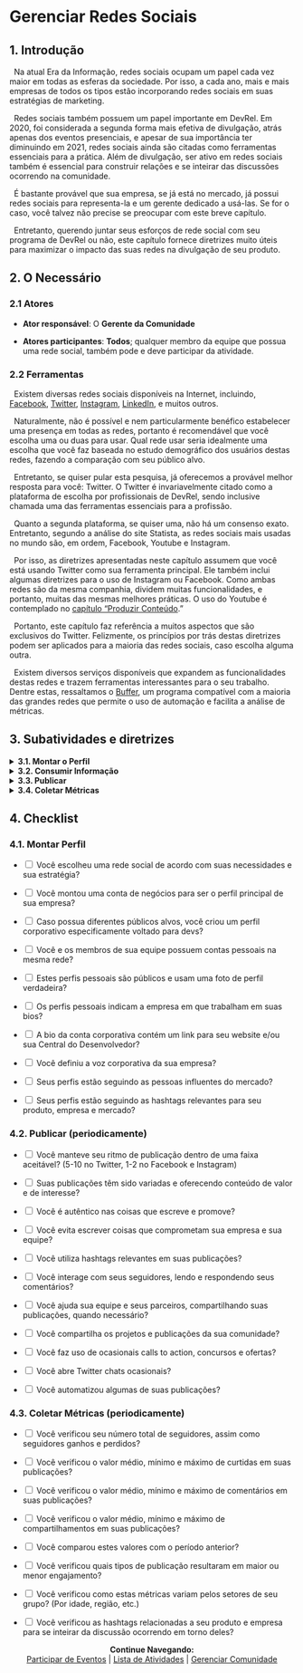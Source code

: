 # Gerenciar Redes Sociais

## 1. Introdução

&nbsp;&nbsp;Na atual Era da Informação, redes sociais ocupam um papel cada vez maior em todas as esferas da sociedade. Por isso, a cada ano, mais e mais empresas de todos os tipos estão incorporando redes sociais em suas estratégias de marketing.

&nbsp;&nbsp;Redes sociais também possuem um papel importante em DevRel. Em 2020, foi considerada a segunda forma mais efetiva de divulgação, atrás apenas dos eventos presenciais, e apesar de sua importância ter diminuindo em 2021, redes sociais ainda são citadas como ferramentas essenciais para a prática. Além de divulgação, ser ativo em redes sociais também é essencial para construir relações e se inteirar das discussões ocorrendo na comunidade.

&nbsp;&nbsp;É bastante provável que sua empresa, se já está no mercado, já possui redes sociais para representa-la e um gerente dedicado a usá-las. Se for o caso, você talvez não precise se preocupar com este breve capítulo.

&nbsp;&nbsp;Entretanto, querendo juntar seus esforços de rede social com seu programa de DevRel ou não, este capítulo fornece diretrizes muito úteis para maximizar o impacto das suas redes na divulgação de seu produto.


## 2. O Necessário

### 2.1 Atores

* **Ator responsável**: O **Gerente da Comunidade**

* **Atores participantes**: **Todos**; qualquer membro da equipe que possua uma rede social, também pode e deve participar da atividade.

### 2.2 Ferramentas

&nbsp;&nbsp;Existem diversas redes sociais disponíveis na Internet, incluindo, [Facebook](https://www.facebook.com/), [Twitter](https://twitter.com/), [Instagram](https://www.instagram.com/), [LinkedIn](https://www.linkedin.com/), e muitos outros.

&nbsp;&nbsp;Naturalmente, não é possível e nem particularmente benéfico estabelecer uma presença em todas as redes, portanto é recomendável que você escolha uma ou duas para usar. Qual rede usar seria idealmente uma escolha que você faz baseada no estudo demográfico dos usuários destas redes, fazendo a comparação com seu público alvo.

&nbsp;&nbsp;Entretanto, se quiser pular esta pesquisa, já oferecemos a provável melhor resposta para você: Twitter. O Twitter é invariavelmente citado como a plataforma de escolha por profissionais de DevRel, sendo inclusive chamada uma das ferramentas essenciais para a profissão.

&nbsp;&nbsp;Quanto a segunda plataforma, se quiser uma, não há um consenso exato. Entretanto, segundo a análise do site Statista, as redes sociais mais usadas no mundo são, em ordem, Facebook, Youtube e Instagram.

&nbsp;&nbsp;Por isso, as diretrizes apresentadas neste capítulo assumem que você está usando Twitter como sua ferramenta principal. Ele também inclui algumas diretrizes para o uso de Instagram ou Facebook. Como ambas redes são da mesma companhia, dividem muitas funcionalidades, e portanto, muitas das mesmas melhores práticas. O uso do Youtube é contemplado no [capítulo “Produzir Conteúdo](https://pedrowagner.github.io/DevRel/Atividades/Conteudo).”

&nbsp;&nbsp;Portanto, este capítulo faz referência a muitos aspectos que são exclusivos do Twitter. Felizmente, os princípios por trás destas diretrizes podem ser aplicados para a maioria das redes sociais, caso escolha alguma outra.

&nbsp;&nbsp;Existem diversos serviços disponíveis que expandem as funcionalidades destas redes e trazem ferramentas interessantes para o seu trabalho. Dentre estas, ressaltamos o [Buffer](https://buffer.com/), um programa compatível com a maioria das grandes redes que permite o uso de automação e facilita a análise de métricas.

## 3. Subatividades e diretrizes

<details>
<summary><strong>3.1. Montar o Perfil</strong></summary>
  <br>
  <br>
&nbsp;&nbsp;Uma vez que ficou decidido que o uso de redes sociais é uma estratégia relevante para a sua companhia, será necessário estabelecer um perfil corporativo para sua empresa. Entretanto, também é importante que você e os outros membros da equipe de DevRel tenham perfis próprios. Apesar de pessoais, estes perfis devem trabalhar em conjunto com o perfil corporativo para benefício geral.
 <br>
  <br>
&nbsp;&nbsp;O perfil corporativo será a voz da empresa, aonde todos os clientes, invariavelmente, podem ir para conseguir o conteúdo que quiserem. Os perfis pessoais serão usados para conteúdo mais informal, porém ainda importante. Estes perfis ajudarão a construir a marca particular de cada membro da equipe, que pode se estabelecer para além de seu trabalho na companhia.
 <br>
  <br>
&nbsp;&nbsp;Os perfis pessoais serão, naturalmente, gerenciados pelos próprios indivíduos representados, mas o perfil corporativo precisa de um gerente especializado, que pode ser alguém que já possui um perfil pessoal. Este manual recomenda o Gerente da Comunidade para esta função, por sua especialidade em interagir e estimular a discussão. Entretanto, qualquer membro da equipe está qualificado para a função de formas diferentes e é possível que mais de uma pessoa tenha que se revezar para o trabalho, caso o gerente principal esteja ocupado por outra atividade.
 <br>
  <br>
&nbsp;&nbsp;Por isso, é necessário estabelecer uma voz corporativa para o perfil da empresa. Esta voz é uma padronização do uso de linguagem e da “personalidade” da sua empresa, para manter a consistência no conteúdo do perfil, independente de quem, de fato, escreveu. Qual vai ser a voz da sua empresa é escolha do time, contanto que reflita os valores da companhia e seus superiores. Algumas empresas adotam um tom estritamente seco e profissional. Algumas preferem um tom mais informal, com demonstrações de emoção. Outras ainda são liberais no uso de gírias, memes e emojis. Sua voz determina tudo desde escolha de vocabulário, construção frasal, e como reagir a diferentes situações.
 <br>
  <br>
&nbsp;&nbsp;Defina um documento que esclareça as regras para a voz da empresa. Assim, qualquer um que precisar se ocupar do perfil pode entender como escrever. Naturalmente, este documento pode ser revisado e adaptado ao longo do tempo.
 <br>
  <br>
&nbsp;&nbsp;Se sua empresa possui vários públicos alvos, dentre os quais, devs é apenas um, você talvez queira considerar criar um perfil corporativo especificamente voltado para devs, além do perfil principal. Pode parecer estranho dividir seu público, mas as pessoas tendem a preferir seguir perfis voltados especificamente para seus interesses. Se este for o caso na sua empresa, apenas o perfil voltado para devs precisa ser encargo do time de DevRel, apesar de ambos precisarem usar a voz da empresa.
 <br>
  <br>
&nbsp;&nbsp;Para uma conta corporativa, é normal que a foto de perfil seja o logo da companhia. Entretanto, para contas pessoais, é recomendável usar uma foto real sua. Mostrar que há uma pessoa real por trás do que está escrito fortalece a conexão entre leitor e escritor. 
 <br>
  <br>
&nbsp;&nbsp;O Twitter e Instagram também incluem uma pequena seção em seu perfil, chamada “bio” onde pode escrever algo sobre você. Pode incluir seu toque pessoal, mas escreva o nome da sua empresa e sua posição na equipe. No perfil corporativo, informações básicas da empresa, um slogan, e um link para a Central do Desenvolvedor bastam.
 <br>
  <br>  
</details>

<details>
<summary><strong>3.2. Consumir Informação</strong></summary>
 <br>
  <br> 
&nbsp;&nbsp;Antes de começar a escrever nas redes, você precisa aprender a lê-las. Redes sociais são a melhor forma de se colocar a par das discussões acontecendo em torno de qualquer tópico, inclusive aqueles que interessam a sua comunidade.
 <br>
  <br> 
&nbsp;&nbsp;Aprendendo a seguir estas discussões, você descobrirá coisas que poderão informar sua estratégia de DevRel e da empresa como um todo. Por exemplo, quais tópicos estão sendo mais discutidos no seu ramo, ou qual a opinião pública majoritária sobre certa tecnologia, ou sobre seu competidor, ou sobre você.
 <br>
  <br> 
&nbsp;&nbsp;Para começar você precisa seguir as pessoas mais influentes no seu ramo. Descubra quais são os perfis mais seguidos pelos membros da sua comunidade e pelos devs que quer alcançar, e siga-os também. Estes são os perfis que, na maioria das vezes irão ditar o que é discutido no meio, e são portanto essenciais. Estes perfis não necessariamente são pessoas; podem ser eventos, revistas, e até seus competidores.
 <br>
  <br> 
&nbsp;&nbsp;Não são apenas perfis que você pode seguir. A maioria das redes sociais utiliza hashtags para ajudar na descoberta. Hashtags são palavras ou frases curtas que marcam uma publicação como relevante a certo assunto. Ao seguir uma hashtag, você faz com que sua página principal te mostre publicações marcadas com ela, mesmo que venham de perfis que você não segue.
 <br>
  <br> 
&nbsp;&nbsp;Por exemplo, ao seguir a hashtag #DevRel, você receberia, todo dia, diversas publicações feitas sobre o tópico de Developer Relations. Seguir hashtags relevantes é um ótimo jeito de se manter informado mesmo sem seguir todas as pessoas certas.
 <br>
  <br> 
&nbsp;&nbsp;As próprias redes sociais, pela sua necessidade de te engajar, possuem ferramentas feitas para te facilitar na descoberta de novas discussões relevantes. O Twitter possui a seção “Trending Topics”, que mostra para você termos ou hashtags muito utilizadas recentemente e que sejam relevantes a você, baseado em informações como sua localização geográfica, ou assunto que determinou por algoritmo serem de seu interesse.
 <br>
  <br> 
&nbsp;&nbsp;O Instagram, por sua vez, possui uma página de “descoberta” que te recomenda publicações baseadas nos seus interesses ou nos interesses das pessoas que segue.
 <br>
  <br> 
&nbsp;&nbsp;De onde quer que você recebe uma informação, certifique-se de que a fonte é confiável. Você não quer espalhar notícias falsas.
 <br>
  <br> 
&nbsp;&nbsp;Devido a quantidade imensa de conteúdo sendo produzido todo o dia mesmo em uma só rede, pode ser difícil acompanhar tudo. Uma ferramenta útil do Twitter que pode facilitar sua vida são as Twitter Lists. Estas são listas, públicas ou privadas, de perfis definidos por você. Ou seja, ao utilizar uma destas listas, apenas os perfis e hashtags selecionadas aparecerão para você, facilitando o acompanhamento. 
 <br>
  <br> 
&nbsp;&nbsp;Você pode criar várias listas de tópicos diferentes, para poder acompanhar a informação mais importante para você em dado momento. Por exemplo, você pode criar uma lista somente com perfis e hashtags relacionados a eventos, para facilitar sua pesquisa sobre eles; ou você pode criar uma lista dos seus competidores, para poder ficar de olho no que fazem.
 <br>
  <br> 
&nbsp;&nbsp;Tirar um tempo do seu dia para acompanhar sua página principal, ler as últimas publicações nos perfis e hashtags que segue, e monitorar os trending topics, te tornará uma pessoa mais informada, e, portanto, um profissional mais capacitado.
 <br>
  <br>  
</details>

<details>
<summary><strong>3.3. Publicar</strong></summary>
 <br>
  <br>
&nbsp;&nbsp;Com seu perfil montado, e seguindo as pessoas certas, é hora de começar a usá-lo. Um perfil precisa ser ativo para atrair seguidores.
 <br>
  <br>
&nbsp;&nbsp;Existem várias coisas que você pode publicar nas suas contas, tanto na empresarial quanto na pessoal, com pequenas diferenças. Na conta empresarial faz mais sentido publicar conteúdo mais imediatamente relevante ao negócio e ao público em geral, como anúncios do produto, marketing, etc. Na conta pessoal, você está mais livre para publicar conteúdo menos formal, como desejar feliz aniversário a um membro da comunidade.
 <br>
  <br>
&nbsp;&nbsp;Existem vários tipos de publicações que podem ser feitas em ambas as contas, talvez com mudanças de linguagem, dependendo da voz empresarial. Apesar disso, algumas coisas soarão melhor vindo de uma pessoa do que de uma empresa. O bom senso e a experiência te dirão o que colocar em qual.
 <br>
  <br>
&nbsp;&nbsp;A chave de um perfil de sucesso, especialmente um perfil individual é ser você mesmo. Como dito várias vezes neste manual, sua autenticidade é crucial para seu sucesso em DevRel. Ninguém irá seguir uma conta que age menos como um ser humano do que como um drone corporativo. Portanto, seja autêntico, nunca diga ou promova algo em que não acredita.
 <br>
  <br>
&nbsp;&nbsp;Em contrapartida, você precisa entender que, como a face pública da empresa, tudo o que disser será associado a ela. Publicar algo que seja controverso ou ofensivo poderá danificar a reputação de toda a sua equipa e da empresa em geral. Portanto, tenha cuidado com o que publica. Escreva somente o que acredita, mas não escreva tudo o que pensa. Se quiser liberdade maior nas redes sociais, você pode criar um outro perfil privado acessível somente por amigos íntimos.
 <br>
  <br>
&nbsp;&nbsp;Regras gerais de comunicação também se aplicam aqui. Seja educado, gentil, solícito para ajudar as pessoas, e entenda e respeite as diferenças culturais de sues seguidores.
 <br>
  <br>
&nbsp;&nbsp;Tudo isso dito, o que exatamente você deve publicar? A resposta é: qualquer coisa; contanto que você acredite que seja de interesse de seu público. Aqui listamos alguns exemplos de conteúdo que podem ser publicados ou na conta empresarial ou em uma das contas pessoais.
 <br>
  <br>
  <ul>
<li>	<strong>Notícias sobre o produto e iniciativas da empresa</strong>: Como representante do seu produto, você está em posição privilegiada para contá-los sobre o que o futuro espera. Isto inclui anúncios de novas funcionalidades, uma nova versão, ou um outro produto. Você também pode anunciar qualquer outra iniciativa da empresa, como um patrocínio, uma caridade, uma contratação, uma parceria, etc. Caso alguma nova funcionalidade do produto tenha sido resultado direto da contribuição de um membro da comunidade, este é o momento para agradecê-los publicamente por isso.</li>
 <br>
  <br>
<li>	<strong>Blogs, Vídeos e outro conteúdo produzido pela equipe</strong>: Isto é mais detalhado no <a href="https://pedrowagner.github.io/DevRel/Atividades/Conteudo">capítulo “Produzir Conteúdo”</a>. Basicamente, sempre que sua equipe produzir um blog, um vídeo, ou outra coisa, compartilhe-o em suas redes sociais. Você pode até resumir um pouco o conteúdo em sua publicação, como uma prévia.</li>
 <br>
  <br>
<li>	<strong>Eventos no qual vai participar</strong>: Como dito no <a href="https://pedrowagner.github.io/DevRel/Atividades/Eventos">capítulo “Participar de Eventos”</a>, suas redes sociais podem ser usadas para fazer a divulgação da sua participação em eventos, ou dos eventos em geral.</li>
 <br>
  <br>
<li>	<strong>Sucesso dos membros da sua comunidade</strong>: Caso algum usuário do seu produto ou membro da sua comunidade tenha finalizado um projeto impressionante, exalte-o em seu perfil. Conte sua história e inspire outros a seguir seu exemplo.</li>
 <br>
  <br>
<li>	<strong>Cultura da Empresa</strong>: Use suas redes como uma janela para o interior de sua empresa. Fale sobre as pessoas que nela trabalham, o que fazem ou qualquer característica interessante e peculiar sobre o local de trabalho.</li>
 <br>
  <br>
<li>	<strong>Dicas úteis</strong>: Você conhece seu produto melhor que ninguém (supostamente), então você pode compartilhar dicas ou melhores práticas para que seus seguidores possam usá-lo mais eficientemente. Isto não precisa ser exclusivo do seu produto. Caso seja um expert em algum outro programa, sinta-se livre para ensinar sobre ele também.</li>
 <br>
  <br>
<li>	<strong>Republicar</strong>: Em um dia lento, você pode preencher sua agenda fazendo uma retrospectiva de algum conteúdo anterior que ainda seja relevante. Entretanto, é importante não relembrar a mesma publicação várias vezes repetidamente, ou algum que é recente demais.</li>
 <br>
  <br>
<li>	<strong>Mostre seu lado humano</strong>: Não tenha medo de falar um pouco sobre sua vida pessoal, seus projetos, até mesmo seus obstáculos e dificuldades (se você se sentir confortável com isso). Fazer isto mostra a seus seguidores que você também é humano, o que permitirá relações mais fortes entre você e eles.</li>
 <ul>
    <br>
  <br>
Estes são apenas alguns exemplos, você pode pensar em mais coisas. A regra geral é que o conteúdo deve interessar ao seu público e deve, preferencialmente, ser algo que só sua equipe pode dizer. Isso dá um valor exclusivo para seus perfis na infinidade de perfis existentes.
 <br>
  <br>
Suas publicações serão vistas por todos os seguidores, e o algoritmo da plataforma irá naturalmente espalhá-los por entre perfis de interesse. Entretanto, há alguns passos simples que você pode tomar para maximizar a divulgação do seu conteúdo.
 <br>
  <br>
O principal é aprender a usar hashtags. Da mesma forma que elas podem ajudar você a encontrar as discussões sobre um certo assunto, elas também podem te ajudar a colocar sua publicação no centro desta discussão. Por isso, coloque hashtags relevantes em algumas de suas publicações.
 <br>
  <br>
Note que o uso de hashtags varia um pouco de plataforma para plataforma. No Twitter, devido ao limite do número de caracteres, não desperdice espaço com mais de duas hashtags. No Instagram, por outro lado, é comum ver contas que usam dúzias de hashtags.
 <br>
  <br>
A maioria das redes sociais possuem uma opção de perfil especificamente para negócios, e a conta empresarial provavelmente usa este formato. Este tipo de conta tem a opção de pagar para promover uma publicação, colocando-a no feed de pessoas mesmo que não te sigam. Isto é útil no início da sua jornada. Entretanto, a maior parte do engajamento virá de seguidores orgânicos.
 <br>
  <br>
Publicar em sua conta não basta. Seu público não quer que você fale para eles, mas que fale com eles. Ou seja, não apenas escreva de forma unilateral; interaja com sua comunidade.
 <br>
  <br>
Cada publicação sua é o início de uma conversa, então participe dela. Seus seguidores irão responder com suas opiniões; dê-se o trabalho de lê-las, curti-las e responde-las para mostrar que está ouvindo.
 <br>
  <br>
Mas não é somente nas conversas que você inicia que você deve participar. Veja o que seus seguidores ou outros membros da comunidade estão dizendo e, se achar que têm algo de valor a contribuir para a conversa, dê sua resposta.
 <br>
  <br>
Outra forma simples porém, extremamente importante, de interagir com sua base é usar sua plataforma para elevar suas vozes e ajudar a espalhar suas opiniões. Praticamente todas as redes sociais possuem a opção de compartilhar uma publicação, permitindo que você traga algo escrito por outro perfil para o seu, ajudando a alcançar um novo público.
 <br>
  <br>
Use esta ferramenta liberalmente para seus seguidores e membros da sua comunidade. Compartilhe o que dizem (contanto que você concorde); compartilhe seus anúncios e novidades; compartilhe seus projetos que querem mostrar para o mundo, mesmo que não sejam feitos usando seu produto.
 <br>
  <br>
No Instagram e no Facebook, uma vez que você foi marcado em um story (uma pequena publicação temporária), você pode compartilhá-la. Fazer este tipo de coisa ajudará seus seguidores a se sentirem vistos e valiosos, e os encorajará a publicar mais sobre você.
 <br>
  <br>
O uso de compartilhamentos não precisa ser limitado ao seu público alvo, mas também pode ser usado para ajudar seus parceiros e outros membros da sua equipe. Aqueles possíveis tópicos de publicação mencionados anteriormente não precisam ser todos feitos por todos os membros da sua equipe. Publicações sobre eventos dos quais o time irá participar podem ser responsabilidade do Evangelista, por exemplo. Então o Evangelista pode fazer a publicação original enquanto que outros membros podem apenas compartilhar.
 <br>
  <br>
;Outra tática que você pode usar para impulsionar o engajamento em suas publicações é um Call to Action, ou chamada para ação, em português. Isto significa fazer uma publicação em que você explicitamente pede que seus seguidores façam alguma coisa. Este pedido não precisa ser muita coisa, é apenas uma forma de estimular a interação com sua publicação.
 <br>
  <br>
Exemplos destes chamados são “Diga-nos seu filme favorito”, “Poste uma foto com seu bicho de estimação”, “Marque cinco amigos que você levaria pra jantar”, etc. Naturalmente, você vai querer que estes chamados sejam mais relevantes para a sua comunidade, mas de vez em quando, pode fazer sobre um assunto qualquer, para variar. 
 <br>
  <br>
No Instagram e no Facebook, onde publicações não podem ser feitas em resposta a outras, se sua chamada exigir alguma publicação por parte de seus seguidores, você deve pedir que usem alguma hashtag específica, ou que marquem seu perfil. Por exemplo “Poste uma foto usando nosso produto com a hashtag #DevRel”.
 <br>
  <br>
Chamadas que envolvam marcar outros perfis são particularmente úteis para divulgação, pois estimula que seus próprios seguidores espalhem seu perfil para outras pessoas.
 <br>
  <br>
Estas chamadas também podem ter grande impacto na divulgação quando usadas para fazer concursos e ofertas. Nesta estratégia, você oferece um prêmio simples, como um desconto, para algum perfil baseado no resultado de um chamado. Este tipo de concurso é muito usado por empresas no Instagram. A forma mais comum é um sorteio em que uma das pessoas que comentarem na publicação receberão um prêmio, contanto que marquem certo número de amigos.
 <br>
  <br>
Você também pode fazer uma oferta onde todos os participantes ganhem, mas para isso, é preciso exigir um pouco mais deles. O melhor jeito de se aproveitar disso é exigir que registram seus e-mails. Assim você consegue uma informação de contato de qualquer pessoas que se interessou pela sua oferta; uma grande oportunidade para direcioná-los para sua Central do Desenvolvedor, ou iniciar uma campanha de e-mails, como visto no <a href="https://pedrowagner.github.io/DevRel/Atividades/Divulgar">capítulo “Divulgar”</a>.
 <br>
  <br>
É importante ressaltar que você nunca deve enviar alguma publicação por mensagem direta a alguma pessoa, ou marcar alguém em suas publicações. Isto só é aceitável se for de fato, algo diretamente relacionado à pessoa, como um desejo de feliz aniversário, ou para parabenizar algum feito.
 <br>
  <br>
Para uma rede social de sucesso, além de saber o que publicar, é preciso saber quando publicar. Você quer um perfil ativo, mas não um que publique com tanta frequência a ponto de ser considerado spam. 
 <br>
  <br>
A taxa aceitável de publicações varia dependendo da plataforma. No Twitter, onde publicações são menores e mais facilmente perdidas, você pode fazer de cinco a dez por dia, não incluindo compartilhamentos. No Instagram e no Facebook, por sua vez, as publicações são maiores, e é melhor fazer apenas uma ou duas por dia. 
 <br>
  <br>
Note que tanto o Instagram quanto o Facebook possuem uma outra forma de publicação, chamadas stories. Estes são fotos ou vídeos curtos que ficam disponíveis por apenas vinte e quatro horas (apesar de você poder torná-las permanentes com a função “destaques”). Por sua natureza efêmera e curta, você pode fazer muitas delas por dia.
 <br>
  <br>
Para facilitar a definição e manutenção de uma agenda de publicações, é recomendável usar Buffer, ou alguma ferramenta similar. Este software permite a automação de suas publicações; ou seja, você pode escrever uma publicação previamente, e ela será publicada em uma data ou hora de sua escolha. Você inclusive pode definir publicações recorrentes.
 <br>
  <br>
Uma última ferramenta que você pode querer utilizar, especificamente no Twitter, são os “Twitter chats”. Este são essencialmente salas de discussão abertas e previamente agendadas. Você pode marcar um chat, preferencialmente com algum tópico pré-definido, para poder ter a oportunidade de conversar diretamente com seus seguidores, e estes, uns com os outros. Entretanto, para que este chats, tenham sucesso e sejam produtivos, é recomendável que sejam uma parte recorrente de sua agenda.
   <br>
  <br>
</details>

<details>
<summary><strong>3.4. Coletar Métricas</strong></summary>
<br>
  <br>
&nbsp;&nbsp;Descobrir se seus esforços nas redes sociais estão tendo sucesso é uma tarefa simples, pois as próprias redes já fornecem as ferramentas necessárias para isso, especialmente em contas profissionais. A ferramenta Buffer, recomendada previamente, oferece analíticas ainda mais profundas.
<br>
  <br>
&nbsp;&nbsp;No geral, seu sucesso será medido através de cinco métricas: seguidores, curtidas, comentários, compartilhamentos, e click-throughs (quantas pessoas clicaram em algum link que exista em sua publicação). Estas métricas são números exatos que representam o nível de engajamento com cada publicação.
<br>
  <br>
&nbsp;&nbsp;Estabeleça um objetivo, uma quantidade de cada uma destas métricas que você quer atingir em dado período de tempo, e trabalhe para alcançar este números.
<br>
  <br>
&nbsp;&nbsp;Ao fim de certo período, como uma semana ou um mês, verifique estas métricas para cada uma das suas publicações. Assim, você pode descobrir que tipo de conteúdo fez mais sucesso ou atraiu mais engajamento, o que irá informar seu trabalho futuro.
<br>
  <br>
&nbsp;&nbsp;Caso as ferramentas usadas permitam, procure descobrir como estas métricas diferem baseado em certas características demográficas. Por exemplo, alguns conteúdos podem ter mais sucesso com seguidores mais velhos do que mais jovens. Alguns conteúdos podem ter mais sucesso em alguma região geográfica em particular.
<br>
  <br>
&nbsp;&nbsp;Por fim, continue verificando as hashtags relacionadas a sua empresa e seu produto. Isto te permitirá saber a discussão que está ocorrendo sobre você e seu trabalho, e se está indo bem.
<br>
  <br>  
</details>

    
## 4. Checklist

### 4.1.	Montar Perfil

- <input type="checkbox" name="uchk">	Você escolheu uma rede social de acordo com suas necessidades e sua estratégia?
    
- <input type="checkbox" name="uchk">	Você montou uma conta de negócios para ser o perfil principal de sua empresa?
    
- <input type="checkbox" name="uchk">	Caso possua diferentes públicos alvos, você criou um perfil corporativo especificamente voltado para devs?
    
- <input type="checkbox" name="uchk">	Você e os membros de sua equipe possuem contas pessoais na mesma rede?
    
- <input type="checkbox" name="uchk">	Estes perfis pessoais são públicos e usam uma foto de perfil verdadeira?
    
- <input type="checkbox" name="uchk">	Os perfis pessoais indicam a empresa em que trabalham em suas bios?
    
- <input type="checkbox" name="uchk">	A bio da conta corporativa contém um link para seu website e/ou sua Central do Desenvolvedor?
    
- <input type="checkbox" name="uchk">	Você definiu a voz corporativa da sua empresa?
    
- <input type="checkbox" name="uchk">	Seus perfis estão seguindo as pessoas influentes do mercado?
    
- <input type="checkbox" name="uchk">	Seus perfis estão seguindo as hashtags relevantes para seu produto, empresa e mercado?
    
### 4.2.	Publicar (periodicamente)
    
- <input type="checkbox" name="uchk">	Você manteve seu ritmo de publicação dentro de uma faixa aceitável? (5-10 no Twitter, 1-2 no Facebook e Instagram)
    
- <input type="checkbox" name="uchk">	Suas publicações têm sido variadas e oferecendo conteúdo de valor e de interesse?
    
- <input type="checkbox" name="uchk">	Você é autêntico nas coisas que escreve e promove?
    
- <input type="checkbox" name="uchk">	Você evita escrever coisas que comprometam sua empresa e sua equipe?
    
- <input type="checkbox" name="uchk">	Você utiliza hashtags relevantes em suas publicações?
    
- <input type="checkbox" name="uchk">	Você interage com seus seguidores, lendo e respondendo seus comentários?
    
- <input type="checkbox" name="uchk">	Você ajuda sua equipe e seus parceiros, compartilhando suas publicações, quando necessário?
    
- <input type="checkbox" name="uchk">	Você compartilha os projetos e publicações da sua comunidade?
    
- <input type="checkbox" name="uchk">	Você faz uso de ocasionais calls to action, concursos e ofertas?
    
- <input type="checkbox" name="uchk">	Você abre Twitter chats ocasionais?
    
- <input type="checkbox" name="uchk">	Você automatizou algumas de suas publicações?
    
### 4.3.	Coletar Métricas (periodicamente)
    
- <input type="checkbox" name="uchk">	Você verificou seu número total de seguidores, assim como seguidores ganhos e perdidos?
    
- <input type="checkbox" name="uchk">	Você verificou o valor médio, mínimo e máximo de curtidas em suas publicações?
    
- <input type="checkbox" name="uchk">	Você verificou o valor médio, mínimo e máximo de comentários em suas publicações?
    
- <input type="checkbox" name="uchk">	Você verificou o valor médio, mínimo e máximo de compartilhamentos em suas publicações?
    
- <input type="checkbox" name="uchk">	Você comparou estes valores com o período anterior?
    
- <input type="checkbox" name="uchk">	Você verificou quais tipos de publicação resultaram em maior ou menor engajamento?
    
- <input type="checkbox" name="uchk">	Você verificou como estas métricas variam pelos setores de seu grupo? (Por idade, região, etc.)
    
- <input type="checkbox" name="uchk">	Você verificou as hashtags relacionadas a seu produto e empresa para se inteirar da discussão ocorrendo em torno deles?

    
    
<p align="center">
  <b>Continue Navegando:</b><br>
  <a href="https://pedrowagner.github.io/DevRel/Atividades/Eventos">Participar de Eventos</a> |
  <a href="https://pedrowagner.github.io/DevRel/Atividades">Lista de Atividades</a> |
  <a href="https://pedrowagner.github.io/DevRel/Atividades/Comunidade">Gerenciar Comunidade</a>
</p>
